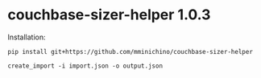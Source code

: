 # couchbase-sizer-helper 1.0.3
Installation:
```
pip install git+https://github.com/mminichino/couchbase-sizer-helper
```
```
create_import -i import.json -o output.json
```
